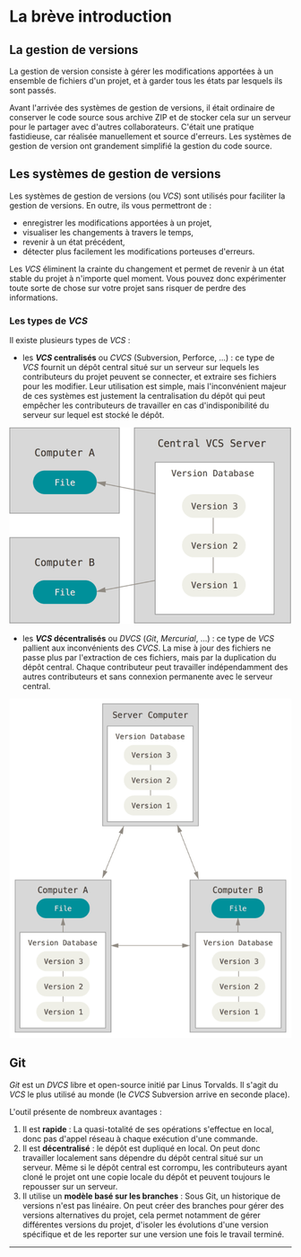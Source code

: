 # La brève introduction

## La gestion de versions

La gestion de version consiste à gérer les modifications apportées à un ensemble de fichiers d'un projet, et à garder tous les états par lesquels ils sont passés.

Avant l'arrivée des systèmes de gestion de versions, il était ordinaire de conserver le code source sous archive ZIP et de stocker cela sur un serveur pour le partager avec d'autres collaborateurs. C'était une pratique fastidieuse, car réalisée manuellement et source d'erreurs. Les systèmes de gestion de version ont grandement simplifié la gestion du code source.

## Les systèmes de gestion de versions

Les systèmes de gestion de versions (ou *VCS*) sont utilisés pour faciliter la gestion de versions. En outre, ils vous permettront de :

* enregistrer les modifications apportées à un projet,
* visualiser les changements à travers le temps,
* revenir à un état précédent,
* détecter plus facilement les modifications porteuses d'erreurs.

Les *VCS* éliminent la crainte du changement et permet de revenir à un état stable du projet à n'importe quel moment. Vous pouvez donc expérimenter toute sorte de chose sur votre projet sans risquer de perdre des informations.

### Les types de *VCS*

Il existe plusieurs types de *VCS* :

* les ***VCS* centralisés** ou *CVCS* (Subversion, Perforce, ...) : ce type de *VCS* fournit un dépôt central situé sur un serveur sur lequels les contributeurs du projet peuvent se connecter, et extraire ses fichiers pour les modifier. Leur utilisation est simple, mais l'inconvénient majeur de ces systèmes est justement la centralisation du dépôt qui peut empêcher les contributeurs de travailler en cas d'indisponibilité du serveur sur lequel est stocké le dépôt.

![CVCS](../img/cvcs.png)

* les ***VCS* décentralisés** ou *DVCS* (*Git*, *Mercurial*, ...) : ce type de *VCS* pallient aux inconvénients des *CVCS*. La mise à jour des fichiers ne passe plus par l'extraction de ces fichiers, mais par la duplication du dépôt central. Chaque contributeur peut travailler indépendamment des autres contributeurs et sans connexion permanente avec le serveur central.

![DVCS](../img/dvcs.png)

## Git

*Git* est un *DVCS* libre et open-source initié par Linus Torvalds. Il s'agit du *VCS* le plus utilisé au monde (le *CVCS* Subversion arrive en seconde place).

L'outil présente de nombreux avantages :

1. Il est **rapide** : La quasi-totalité de ses opérations s'effectue en local, donc pas d'appel réseau à chaque exécution d'une commande.
2. Il est **décentralisé** : le dépôt est dupliqué en local. On peut donc travailler localement sans dépendre du dépôt central situé sur un serveur. Même si le dépôt central est corrompu, les contributeurs ayant cloné le projet ont une copie locale du dépôt et peuvent toujours le repousser sur un serveur.
3. Il utilise un **modèle basé sur les branches** : Sous Git, un historique de versions n'est pas linéaire. On peut créer des branches pour gérer des versions alternatives du projet, cela permet notamment de gérer différentes versions du projet, d'isoler les évolutions d'une version spécifique et de les reporter sur une version une fois le travail terminé.

___